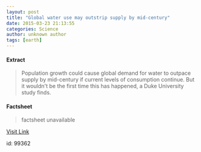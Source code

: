 ```yaml
---
layout: post
title: "Global water use may outstrip supply by mid-century"
date: 2015-03-23 21:13:55
categories: Science
author: unknown author
tags: [earth]
---
```



#### Extract
>Population growth could cause global demand for water to outpace supply by mid-century if current levels of consumption continue. But it wouldn't be the first time this has happened, a Duke University study finds.

#### Factsheet
>factsheet unavailable

[Visit Link](http://phys.org/news346349628.html)

id:   99362
